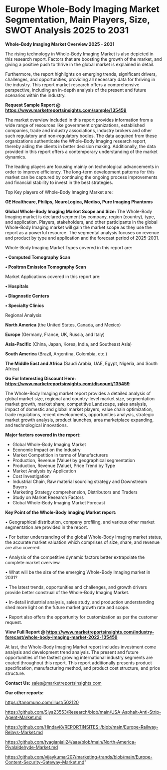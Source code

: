 # Europe Whole-Body Imaging Market Segmentation, Main Players, Size, SWOT Analysis 2025 to 2031

<Strong> Whole-Body Imaging Market Overview 2025 - 2031</strong>

The rising technology in Whole-Body Imaging Market is also depicted in this research report. Factors that are boosting the growth of the market, and giving a positive push to thrive in the global market is explained in detail.

Furthermore, the report highlights on emerging trends, significant drivers, challenges, and opportunities, providing all necessary data for thriving in the industry. This report market research offers a comprehensive perspective, including an in-depth analysis of the present and future scenarios within the industry.

<strong>Request Sample Report @ <a href=https://www.marketreportsinsights.com/sample/135459>https://www.marketreportsinsights.com/sample/135459</a></strong>

The market overview included in this report provides information from a wide range of resources like government organizations, established companies, trade and industry associations, industry brokers and other such regulatory and non-regulatory bodies. The data acquired from these organizations authenticate the Whole-Body Imaging research report, thereby aiding the clients in better decision making. Additionally, the data provided in this report offers a contemporary understanding of the market dynamics.

The leading players are focusing mainly on technological advancements in order to improve efficiency. The long-term development patterns for this market can be captured by continuing the ongoing process improvements and financial stability to invest in the best strategies.

Top Key players of Whole-Body Imaging Market are:

<strong>GE Healthcare, Philips, NeuroLogica, Mediso, Pure Imaging Phantoms</strong>

<strong><b>Global Whole-Body Imaging Market Scope and Size:</b></strong>
The Whole-Body Imaging market is declared segment by company, region (country), type, and application. Players, stakeholders, and other participants in the global Whole-Body Imaging market will gain the market scope as they use the report as a powerful resource. The segmental analysis focuses on revenue and product by type and application and the forecast period of 2025-2031.

Whole-Body Imaging Market Types covered in this report are:

<strong>• Computed Tomography Scan

• Positron Emission Tomography Scan</strong>

Market Applications covered in this report are:

<strong>• Hospitals

• Diagnostic Centers

• Specialty Clinics</strong> 

Regional Analysis

<strong>North America</strong> (the United States, Canada, and Mexico)

<strong>Europe</strong> (Germany, France, UK, Russia, and Italy)

<strong>Asia-Pacific</strong> (China, Japan, Korea, India, and Southeast Asia)

<strong>South America</strong> (Brazil, Argentina, Colombia, etc.)

<strong>The Middle East and Africa</strong> (Saudi Arabia, UAE, Egypt, Nigeria, and South Africa)

<strong>Go For Interesting Discount Here: <a href=https://www.marketreportsinsights.com/discount/135459>https://www.marketreportsinsights.com/discount/135459</a></strong>

The Whole-Body Imaging market report provides a detailed analysis of global market size, regional and country-level market size, segmentation market growth, market share, competitive Landscape, sales analysis, impact of domestic and global market players, value chain optimization, trade regulations, recent developments, opportunities analysis, strategic market growth analysis, product launches, area marketplace expanding, and technological innovations.

<strong><b>Major factors covered in the report:</b></strong>
<ul>
  <li>Global Whole-Body Imaging Market </li>
  <li>Economic Impact on the Industry</li>
  <li>Market Competition in terms of Manufacturers</li>
  <li>Production, Revenue (Value) by geographical segmentation</li>
  <li>Production, Revenue (Value), Price Trend by Type</li>
  <li>Market Analysis by Application</li>
  <li>Cost Investigation</li>
  <li>Industrial Chain, Raw material sourcing strategy and Downstream Buyers</li>
  <li>Marketing Strategy comprehension, Distributors and Traders</li>
  <li>Study on Market Research Factors</li>
  <li>Global Whole-Body Imaging Market Forecast</li>
</ul>

<strong><b>Key Point of the Whole-Body Imaging Market report:</b></strong>

• Geographical distribution, company profiling, and various other market segmentation are provided in the report.

• For better understanding of the global Whole-Body Imaging market status, the accurate market valuation which comprises of size, share, and revenue are also covered.

• Analysis of the competitive dynamic factors better extrapolate the complete market overview

• What will be the size of the emerging Whole-Body Imaging market in 2031?

• The latest trends, opportunities and challenges, and growth drivers provide better construal of the Whole-Body Imaging Market.

• In-detail industrial analysis, sales study, and production understanding shed more light on the future market growth rate and scope.

• Report also offers the opportunity for customization as per the customer request.

<strong><b>View Full Report @ <a href=https://www.marketreportsinsights.com/industry-forecast/whole-body-imaging-market-2022-135459>https://www.marketreportsinsights.com/industry-forecast/whole-body-imaging-market-2022-135459</a></b></strong>


At last, the Whole-Body Imaging Market report includes investment come analysis and development trend analysis. The present and future opportunities of the fastest growing international industry segments are coated throughout this report. This report additionally presents product specification, manufacturing method, and product cost structure, and price structure.

<strong>Contact Us:</strong>
sales@marketreportsinsights.com

<strong>Our other reports:</strong>

<a href=https://tanomuno.com/illust/502120>https://tanomuno.com/illust/502120</a>

<a href=https://github.com/Siya23553/Research/blob/main/USA-Asphalt-Anti-Strip-Agent-Market.md>https://github.com/Siya23553/Research/blob/main/USA-Asphalt-Anti-Strip-Agent-Market.md</a>

<a href=https://github.com/Hindavi8/REPORTINSITES-/blob/main/Europe-Railway-Relays-Market.md>https://github.com/Hindavi8/REPORTINSITES-/blob/main/Europe-Railway-Relays-Market.md</a>

<a href=https://github.com/tyagianjali24/aaa/blob/main/North-America-Pivalaldehyde-Market.md>https://github.com/tyagianjali24/aaa/blob/main/North-America-Pivalaldehyde-Market.md</a>

<a href=https://github.com/vijaykumar207/marketing-trands/blob/main/Europe-Content-Security-Gateway-Market.md>https://github.com/vijaykumar207/marketing-trands/blob/main/Europe-Content-Security-Gateway-Market.md</a>"
